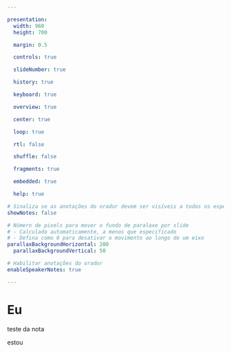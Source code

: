```yaml
---

presentation:
  width: 960
  height: 700

  margin: 0.5

  controls: true

  slideNumber: true

  history: true

  keyboard: true

  overview: true

  center: true

  loop: true

  rtl: false

  shuffle: false

  fragments: true

  embedded: true

  help: true

# Sinaliza se as anotações do orador devem ser visíveis a todos os espectadores
showNotes: false

# Número de pixels para mover o fundo de paralaxe por slide
# - Calculado automaticamente, a menos que especificado
# - Defina como 0 para desativar o movimento ao longo de um eixo
parallaxBackgroundHorizontal: 200
  parallaxBackgroundVertical: 50

# Habilitar anotações do orador
enableSpeakerNotes: true

---
```


<!-- slide  -->
# Eu
<!-- slide  -->
teste da nota
<!-- slide vertical=true -->
estou
